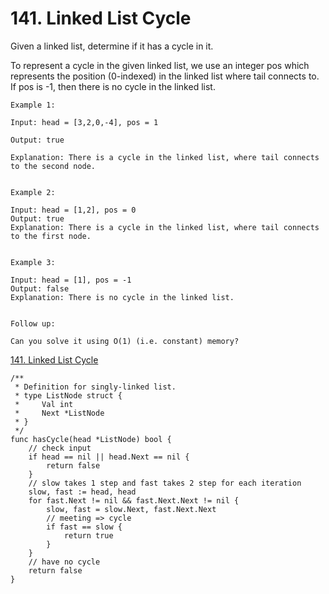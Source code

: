 # 141. Linked List Cycle

Given a linked list, determine if it has a cycle in it.

To represent a cycle in the given linked list, we use an integer pos which represents the position (0-indexed) in the linked list where tail connects to. If pos is -1, then there is no cycle in the linked list.

``` 
Example 1:

Input: head = [3,2,0,-4], pos = 1

Output: true

Explanation: There is a cycle in the linked list, where tail connects to the second node.


Example 2:

Input: head = [1,2], pos = 0
Output: true
Explanation: There is a cycle in the linked list, where tail connects to the first node.


Example 3:

Input: head = [1], pos = -1
Output: false
Explanation: There is no cycle in the linked list.


Follow up:

Can you solve it using O(1) (i.e. constant) memory?
```

[141. Linked List Cycle](https://leetcode.com/problems/linked-list-cycle/)


```golang
/**
 * Definition for singly-linked list.
 * type ListNode struct {
 *     Val int
 *     Next *ListNode
 * }
 */
func hasCycle(head *ListNode) bool {
    // check input
    if head == nil || head.Next == nil {
        return false
    }
    // slow takes 1 step and fast takes 2 step for each iteration  
    slow, fast := head, head
    for fast.Next != nil && fast.Next.Next != nil {
        slow, fast = slow.Next, fast.Next.Next
        // meeting => cycle
        if fast == slow {
            return true
        }
    }
    // have no cycle
    return false
}
```
